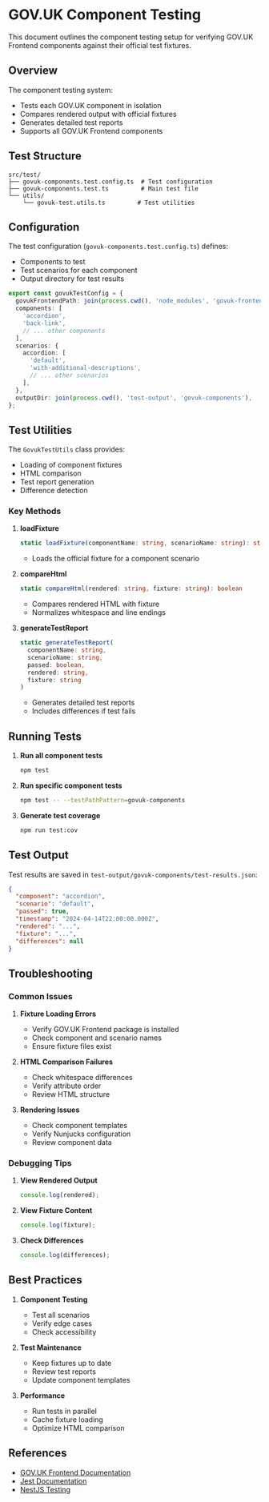 # GOV.UK Component Testing

This document outlines the component testing setup for verifying GOV.UK Frontend components against their official test fixtures.

## Overview

The component testing system:
- Tests each GOV.UK component in isolation
- Compares rendered output with official fixtures
- Generates detailed test reports
- Supports all GOV.UK Frontend components

## Test Structure

```
src/test/
├── govuk-components.test.config.ts  # Test configuration
├── govuk-components.test.ts         # Main test file
└── utils/
    └── govuk-test.utils.ts         # Test utilities
```

## Configuration

The test configuration (`govuk-components.test.config.ts`) defines:
- Components to test
- Test scenarios for each component
- Output directory for test results

```typescript
export const govukTestConfig = {
  govukFrontendPath: join(process.cwd(), 'node_modules', 'govuk-frontend'),
  components: [
    'accordion',
    'back-link',
    // ... other components
  ],
  scenarios: {
    accordion: [
      'default',
      'with-additional-descriptions',
      // ... other scenarios
    ],
  },
  outputDir: join(process.cwd(), 'test-output', 'govuk-components'),
};
```

## Test Utilities

The `GovukTestUtils` class provides:
- Loading of component fixtures
- HTML comparison
- Test report generation
- Difference detection

### Key Methods

1. **loadFixture**
   ```typescript
   static loadFixture(componentName: string, scenarioName: string): string
   ```
   - Loads the official fixture for a component scenario

2. **compareHtml**
   ```typescript
   static compareHtml(rendered: string, fixture: string): boolean
   ```
   - Compares rendered HTML with fixture
   - Normalizes whitespace and line endings

3. **generateTestReport**
   ```typescript
   static generateTestReport(
     componentName: string,
     scenarioName: string,
     passed: boolean,
     rendered: string,
     fixture: string
   )
   ```
   - Generates detailed test reports
   - Includes differences if test fails

## Running Tests

1. **Run all component tests**
   ```bash
   npm test
   ```

2. **Run specific component tests**
   ```bash
   npm test -- --testPathPattern=govuk-components
   ```

3. **Generate test coverage**
   ```bash
   npm run test:cov
   ```

## Test Output

Test results are saved in `test-output/govuk-components/test-results.json`:
```json
{
  "component": "accordion",
  "scenario": "default",
  "passed": true,
  "timestamp": "2024-04-14T22:00:00.000Z",
  "rendered": "...",
  "fixture": "...",
  "differences": null
}
```

## Troubleshooting

### Common Issues

1. **Fixture Loading Errors**
   - Verify GOV.UK Frontend package is installed
   - Check component and scenario names
   - Ensure fixture files exist

2. **HTML Comparison Failures**
   - Check whitespace differences
   - Verify attribute order
   - Review HTML structure

3. **Rendering Issues**
   - Check component templates
   - Verify Nunjucks configuration
   - Review component data

### Debugging Tips

1. **View Rendered Output**
   ```typescript
   console.log(rendered);
   ```

2. **View Fixture Content**
   ```typescript
   console.log(fixture);
   ```

3. **Check Differences**
   ```typescript
   console.log(differences);
   ```

## Best Practices

1. **Component Testing**
   - Test all scenarios
   - Verify edge cases
   - Check accessibility

2. **Test Maintenance**
   - Keep fixtures up to date
   - Review test reports
   - Update component templates

3. **Performance**
   - Run tests in parallel
   - Cache fixture loading
   - Optimize HTML comparison

## References

- [GOV.UK Frontend Documentation](https://design-system.service.gov.uk/)
- [Jest Documentation](https://jestjs.io/)
- [NestJS Testing](https://docs.nestjs.com/fundamentals/testing) 